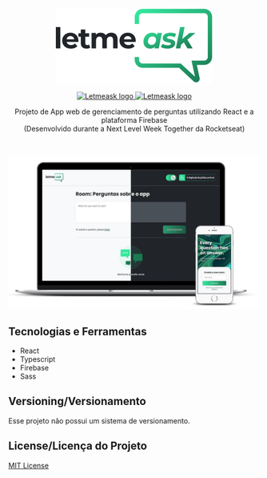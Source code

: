<p align="center">
  <img alt="Letmeask logo" src="src/assets/images/logo.svg" />
  <br>
</p>

<p align="center">
  <a href="https://github.com/LeoRangel/letmeask/">
    <img alt="Letmeask logo" src="https://img.shields.io/badge/LeoRangel-letmeask-brightgreen" />
  </a>
  <a href="https://github.com/LeoRangel/letmeask/blob/main/LICENSE">
    <img alt="Letmeask logo" src="https://img.shields.io/github/license/LeoRangel/letmeask" />
  </a>
</p>

<p align="center">
  Projeto de App web de gerenciamento de perguntas utilizando React e a plataforma Firebase
  <br>
  <span>(Desenvolvido durante a Next Level Week Together da Rocketseat)</span>
</p>
<br>

<p align="center">
  <img alt="Tela de login do projeto" src="src/assets/images/telas-site.jpg" />
</p>

## Tecnologias e Ferramentas
- React
- Typescript
- Firebase
- Sass

## Versioning/Versionamento
Esse projeto não possui um sistema de versionamento.

## License/Licença do Projeto
[MIT License](https://github.com/LeoRangel/letmeask/blob/main/LICENSE)

